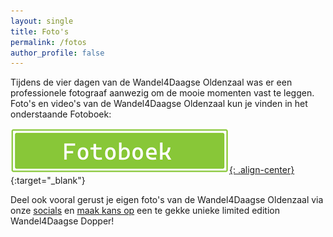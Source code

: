 ```yaml
---
layout: single
title: Foto's
permalink: /fotos
author_profile: false
---
```


Tijdens de vier dagen van de Wandel4Daagse Oldenzaal was er een professionele fotograaf aanwezig om de mooie momenten vast te leggen. Foto's en video's van de Wandel4Daagse Oldenzaal kun je vinden in het onderstaande Fotoboek:    
 
[![Fotoboek openen](/assets/images/Fotoboek.png){: .align-center}](https://1drv.ms/f/s!Ai7lIbtzabc-jTtMEaxlZDwbS8yU?e=g821Pq){:target="_blank"}

Deel ook vooral gerust je eigen foto's van de Wandel4Daagse Oldenzaal via onze [socials](/socials) en [maak kans op](/winacties#mooiste-foto) een te gekke unieke limited edition Wandel4Daagse Dopper!  